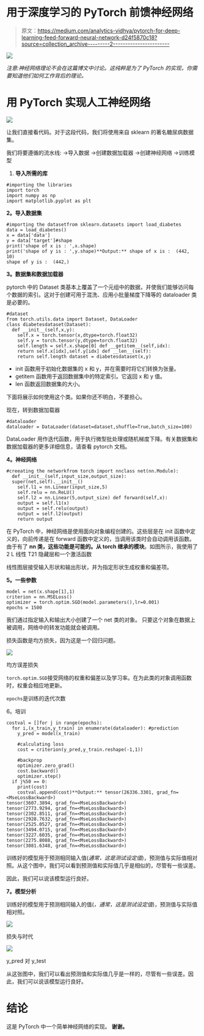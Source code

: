 # 用于深度学习的 PyTorch 前馈神经网络

> 原文：<https://medium.com/analytics-vidhya/pytorch-for-deep-learning-feed-forward-neural-network-d24f5870c18?source=collection_archive---------2----------------------->

![](img/e50239dd2c020f58852f22c53a387678.png)

*注意:神经网络理论不会在这篇博文中讨论。这纯粹是为了 PyTorch 的实现，你需要知道他们如何工作背后的理论。*

# 用 PyTorch 实现人工神经网络

![](img/5c2decd51c21885c54ef5a2b5ba081ca.png)

让我们直接看代码。对于这段代码，我们将使用来自 sklearn 的著名糖尿病数据集。

我们将要遵循的流水线:
→导入数据
→创建数据加载器
→创建神经网络
→训练模型

1.  **导入所需的库**

```
#importing the libraries
import torch
import numpy as np
import matplotlib.pyplot as plt
```

**2。导入数据集**

```
#importing the datasetfrom sklearn.datasets import load_diabetes
data = load_diabetes()
x = data['data']
y = data['target']#shape
print('shape of x is : ',x.shape)
print('shape of y is : ',y.shape)**Output:** shape of x is :  (442, 10)
shape of y is :  (442,)
```

**3。数据集和数据加载器**

pytorch 中的 Dataset 类基本上覆盖了一个元组中的数据，并使我们能够访问每个数据的索引。这对于创建可用于混洗、应用小批量梯度下降等的 dataloader 类是必要的。

```
#dataset
from torch.utils.data import Dataset, DataLoader
class diabetesdataset(Dataset):
  def __init__(self,x,y):
    self.x = torch.tensor(x,dtype=torch.float32)
    self.y = torch.tensor(y,dtype=torch.float32)
    self.length = self.x.shape[0] def __getitem__(self,idx):
    return self.x[idx],self.y[idx] def __len__(self):
    return self.length dataset = diabetesdataset(x,y)
```

*   init 函数用于初始化数据集的 x 和 y，并在需要时将它们转换为张量。
*   getitem 函数用于返回数据集中的特定索引。它返回 x 和 y 值。
*   len 函数返回数据集的大小。

下面将展示如何使用这个类。如果你还不明白，不要担心。

现在，转到数据加载器

```
#dataloader
dataloader = DataLoader(dataset=dataset,shuffle=True,batch_size=100)
```

DataLoader 用作迭代函数，用于执行微型批处理或随机梯度下降。有关数据集和数据加载器的更多详细信息，请查看 pytorch 文档。

**4。神经网络**

```
#creeating the networkfrom torch import nnclass net(nn.Module):
  def __init__(self,input_size,output_size):
  super(net,self).__init__()
    self.l1 = nn.Linear(input_size,5)
    self.relu = nn.ReLU()
    self.l2 = nn.Linear(5,output_size) def forward(self,x):
    output = self.l1(x) 
    output = self.relu(output)
    output = self.l2(output)
    return output
```

在 PyTorch 中，神经网络是使用面向对象编程创建的。这些层是在 init 函数中定义的，向前传递是在 forward 函数中定义的，当调用该类时会自动调用该函数。
由于有了 **nn 类，这些功能是可能的。从 torch 继承的模块**。如图所示，我使用了 2 L 线性 T21 隐藏层和一个激活函数

线性图层接受输入形状和输出形状，并为指定形状生成权重和偏差项。

**5。一些参数**

```
model = net(x.shape[1],1)
criterion = nn.MSELoss()
optimizer = torch.optim.SGD(model.parameters(),lr=0.001)
epochs = 1500
```

我们通过指定输入和输出大小创建了一个 net 类的对象。
只要这个对象在数据上被调用，网络中的转发功能就会被调用。

损失函数是均方损失，因为这是一个回归问题。

![](img/0f79e681b8bfb787a2905d3819222388.png)

均方误差损失

`torch.optim.SGD`接受网络的权重和偏差以及学习率。在为此类的对象调用函数时，权重会相应地更新。

`epochs`是训练的迭代次数

6。培训

```
costval = []for j in range(epochs):
  for i,(x_train,y_train) in enumerate(dataloader): #prediction
    y_pred = model(x_train)

    #calculating loss
    cost = criterion(y_pred,y_train.reshape(-1,1))

    #backprop
    optimizer.zero_grad()
    cost.backward()
    optimizer.step()
  if j%50 == 0:
    print(cost)
    costval.append(cost)**Output:** tensor(26336.3301, grad_fn=<MseLossBackward>) 
tensor(3607.3894, grad_fn=<MseLossBackward>) 
tensor(2773.9294, grad_fn=<MseLossBackward>) 
tensor(2302.8511, grad_fn=<MseLossBackward>) 
tensor(2928.7632, grad_fn=<MseLossBackward>) 
tensor(2525.0527, grad_fn=<MseLossBackward>) 
tensor(3494.0715, grad_fn=<MseLossBackward>) 
tensor(3227.6035, grad_fn=<MseLossBackward>) 
tensor(2275.8088, grad_fn=<MseLossBackward>) 
tensor(3081.6348, grad_fn=<MseLossBackward>)
```

训练好的模型用于预测相同输入值(*通常，这是测试设定值*)，预测值与实际值相对照。从这个图中，我们可以看到预测值和实际值几乎是相似的，尽管有一些误差。

因此，我们可以说该模型运行良好。

**7。模型分析**

训练好的模型用于预测相同输入的值(*，通常，这是测试设定值*)，预测值与实际值相对照。

![](img/25c722e63bbd3a98b45ee6997d5099f6.png)

损失与时代

![](img/1701e74640f9d25a26f524a076a0cbe3.png)

y_pred 对 y_test

从这张图中，我们可以看出预测值和实际值几乎是一样的，尽管有一些误差。因此，我们可以说该模型运行良好。

# 结论

这是 PyTorch 中一个简单神经网络的实现。
**谢谢。**